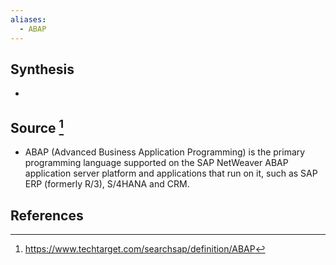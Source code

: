 ```yaml
---
aliases:
  - ABAP
---
```

## Synthesis
- 
## Source [^1]
- ABAP (Advanced Business Application Programming) is the primary programming language supported on the SAP NetWeaver ABAP application server platform and applications that run on it, such as SAP ERP (formerly R/3), S/4HANA and CRM.
## References

[^1]: https://www.techtarget.com/searchsap/definition/ABAP